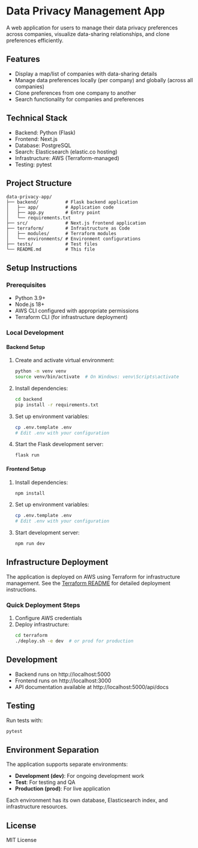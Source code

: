 # Data Privacy Management App

A web application for users to manage their data privacy preferences across companies, visualize data-sharing relationships, and clone preferences efficiently.

## Features

- Display a map/list of companies with data-sharing details
- Manage data preferences locally (per company) and globally (across all companies)
- Clone preferences from one company to another
- Search functionality for companies and preferences

## Technical Stack

- Backend: Python (Flask)
- Frontend: Next.js
- Database: PostgreSQL
- Search: Elasticsearch (elastic.co hosting)
- Infrastructure: AWS (Terraform-managed)
- Testing: pytest

## Project Structure

```
data-privacy-app/
├── backend/          # Flask backend application
│   ├── app/          # Application code
│   ├── app.py        # Entry point
│   └── requirements.txt
├── src/              # Next.js frontend application
├── terraform/        # Infrastructure as Code
│   ├── modules/      # Terraform modules
│   └── environments/ # Environment configurations
├── tests/            # Test files
└── README.md         # This file
```

## Setup Instructions

### Prerequisites

- Python 3.9+
- Node.js 18+
- AWS CLI configured with appropriate permissions
- Terraform CLI (for infrastructure deployment)

### Local Development

#### Backend Setup

1. Create and activate virtual environment:
   ```bash
   python -m venv venv
   source venv/bin/activate  # On Windows: venv\Scripts\activate
   ```

2. Install dependencies:
   ```bash
   cd backend
   pip install -r requirements.txt
   ```

3. Set up environment variables:
   ```bash
   cp .env.template .env
   # Edit .env with your configuration
   ```

4. Start the Flask development server:
   ```bash
   flask run
   ```

#### Frontend Setup

1. Install dependencies:
   ```bash
   npm install
   ```

2. Set up environment variables:
   ```bash
   cp .env.template .env
   # Edit .env with your configuration
   ```

3. Start development server:
   ```bash
   npm run dev
   ```

## Infrastructure Deployment

The application is deployed on AWS using Terraform for infrastructure management. See the [Terraform README](terraform/README.md) for detailed deployment instructions.

### Quick Deployment Steps

1. Configure AWS credentials
2. Deploy infrastructure:
   ```bash
   cd terraform
   ./deploy.sh -e dev  # or prod for production
   ```

## Development

- Backend runs on http://localhost:5000
- Frontend runs on http://localhost:3000
- API documentation available at http://localhost:5000/api/docs

## Testing

Run tests with:
```bash
pytest
```

## Environment Separation

The application supports separate environments:

- **Development (dev)**: For ongoing development work
- **Test**: For testing and QA
- **Production (prod)**: For live application

Each environment has its own database, Elasticsearch index, and infrastructure resources.

## License

MIT License 
